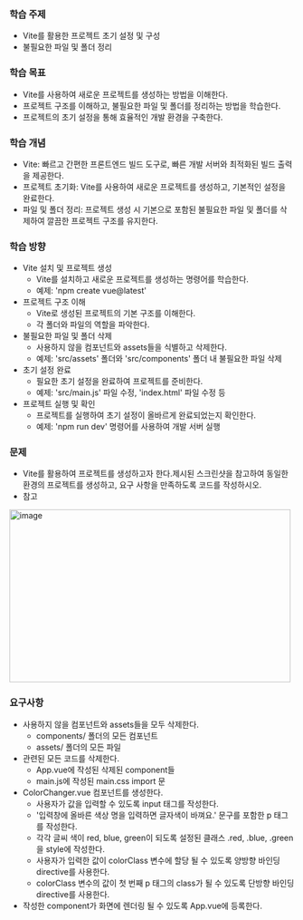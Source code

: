 ### 학습 주제
- Vite를 활용한 프로젝트 초기 설정 및 구성
- 불필요한 파일 및 폴더 정리

### 학습 목표
- Vite를 사용하여 새로운 프로젝트를 생성하는 방법을 이해한다.
- 프로젝트 구조를 이해하고, 불필요한 파일 및 폴더를 정리하는 방법을 학습한다.
- 프로젝트의 초기 설정을 통해 효율적인 개발 환경을 구축한다.

### 학습 개념
- Vite: 빠르고 간편한 프론트엔드 빌드 도구로, 빠른 개발 서버와 최적화된 빌드 출력을 제공한다.
- 프로젝트 초기화: Vite를 사용하여 새로운 프로젝트를 생성하고, 기본적인 설정을 완료한다.
- 파일 및 폴더 정리: 프로젝트 생성 시 기본으로 포함된 불필요한 파일 및 폴더를 삭제하여 깔끔한 프로젝트 구조를 유지한다.

### 학습 방향
- Vite 설치 및 프로젝트 생성
  - Vite를 설치하고 새로운 프로젝트를 생성하는 명령어를 학습한다.
  - 예제: 'npm create vue@latest'
- 프로젝트 구조 이해
  - Vite로 생성된 프로젝트의 기본 구조를 이해한다.
  - 각 폴더와 파일의 역할을 파악한다.
- 불필요한 파일 및 폴더 삭제
  - 사용하지 않을 컴포넌트와 assets들을 식별하고 삭제한다.
  - 예제: 'src/assets' 폴더와 'src/components' 폴더 내 불필요한 파일 삭제
- 초기 설정 완료
  - 필요한 초기 설정을 완료하여 프로젝트를 준비한다.
  - 예제: 'src/main.js' 파일 수정, 'index.html' 파일 수정 등
- 프로젝트 실행 및 확인
  - 프로젝트를 실행하여 초기 설정이 올바르게 완료되었는지 확인한다.
  - 예제: 'npm run dev' 명령어를 사용하여 개발 서버 실행

### 문제
  - Vite를 활용하여 프로젝트를 생성하고자 한다.제시된 스크린샷을 참고하여 동일한 환경의 프로젝트를 생성하고, 요구 사항을 만족하도록 코드를 작성하시오.
  - 참고
  <img width="497" height="305" alt="image" src="https://github.com/user-attachments/assets/7aef5f98-578f-47bb-981c-abad860663c1" />


### 요구사항
- 사용하지 않을 컴포넌트와 assets들을 모두 삭제한다.
  - components/ 폴더의 모든 컴포넌트
  - assets/ 폴더의 모든 파일
- 관련된 모든 코드를 삭제한다.
  - App.vue에 작성된 삭제된 component들
  - main.js에 작성된 main.css import 문
- ColorChanger.vue 컴포넌트를 생성한다.
  - 사용자가 값을 입력할 수 있도록 input 태그를 작성한다.
  - '입력창에 올바른 색상 명을 입력하면 글자색이 바껴요.' 문구를 포함한 p 태그를 작성한다.
  - 각각 글씨 색이 red, blue, green이 되도록 설정된 클래스 .red, .blue, .green을 style에 작성한다.
  - 사용자가 입력한 값이 colorClass 변수에 할당 될 수 있도록 양방향 바인딩 directive를 사용한다.
  - colorClass 변수의 값이 첫 번째 p 태그의 class가 될 수 있도록 단방향 바인딩 directive를 사용한다.
- 작성한 component가 화면에 렌더링 될 수 있도록 App.vue에 등록한다.
